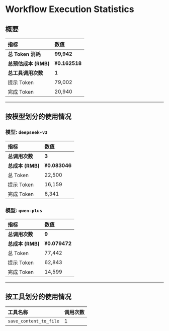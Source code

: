 # Workflow Execution Statistics

## 概要

| 指标 | 数值 |
| :--- | :--- |
| **总 Token 消耗** | **99,942** |
| **总预估成本 (RMB)** | **¥0.162518** |
| **总工具调用次数** | **1** |
| 提示 Token | 79,002 |
| 完成 Token | 20,940 |

---

## 按模型划分的使用情况


### 模型: `deepseek-v3`

| 指标 | 数值 |
| :--- | :--- |
| **总调用次数** | **3** |
| **总成本 (RMB)** | **¥0.083046** |
| 总 Token | 22,500 |
| 提示 Token | 16,159 |
| 完成 Token | 6,341 |

### 模型: `qwen-plus`

| 指标 | 数值 |
| :--- | :--- |
| **总调用次数** | **9** |
| **总成本 (RMB)** | **¥0.079472** |
| 总 Token | 77,442 |
| 提示 Token | 62,843 |
| 完成 Token | 14,599 |

---

## 按工具划分的使用情况

| 工具名称 | 调用次数 |
| :--- | :--- |
| `save_content_to_file` | 1 |

